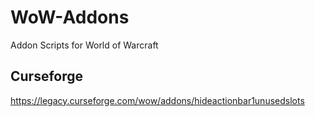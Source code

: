 # WoW-Addons
Addon Scripts for World of Warcraft

## Curseforge
https://legacy.curseforge.com/wow/addons/hideactionbar1unusedslots